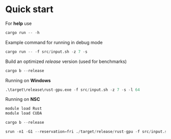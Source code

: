 # Quick start

For **help** use
```s
cargo run -- -h
```

Example command for running in debug mode
```s
cargo run -- -f src/input.sh -z 7 -s
```

Build an optimized *release* version (used for benchmarks)
```s
cargo b --release
```

Running on **Windows**
```s
.\target\release\rust-gpu.exe -f src/input.sh -z 7 -s -l 64
```

Running on **NSC**
```s
module load Rust
module load CUDA

cargo b --release

srun -n1 -G1 --reservation=fri ./target/release/rust-gpu -f src/input.sh -z 7
```